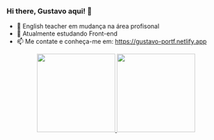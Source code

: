 ### Hi there, Gustavo aqui! 👋


- 🔭 English teacher em mudança na área profisonal
- 🌱 Atualmente estudando Front-end
- 📫 Me contate e conheça-me em: https://gustavo-portf.netlify.app

<div align="center">
  <a href="https://gustavo-portf.netlify.app">
  <img height="180em" src="https://github-readme-stats.vercel.app/api?username=gustavomarquesz&show_icons=true&theme=tokyonight&include_all_commits=true&count_private=true"/>
  <img height="180em" src="https://github-readme-stats.vercel.app/api/top-langs/?username=gustavomarquesz&layout=compact&langs_count=7&theme=tokyonight"/>
</div>

